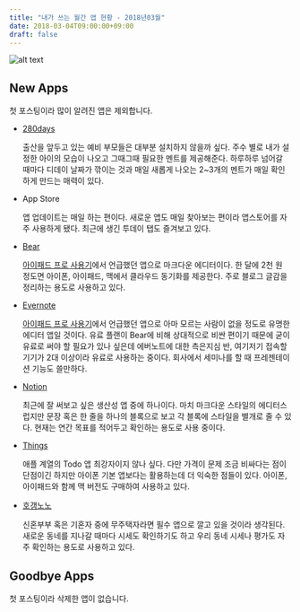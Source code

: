 ```yaml
---
title: "내가 쓰는 월간 앱 현황 - 2018년03월"
date: 2018-03-04T09:00:00+09:00
draft: false
---
```


![alt text](https://cdn-images-1.medium.com/max/1600/1*plNHIeKbBtjDj1ymI5yjGw.png)


 ## New Apps 
 
 첫 포스팅이라 많이 알려진 앱은 제외합니다. 
 
 * [280days](https://itunes.apple.com/kr/app/280days-%EB%B6%80%EB%B6%80%EA%B0%80-%EA%B3%B5%EC%9C%A0%ED%95%98%EB%8A%94-%EC%9E%84%EC%8B%A0-%EA%B8%B0%EB%A1%9D-%EC%9D%BC%EA%B8%B0/id995864179?mt=8)
 
    출산을 앞두고 있는 예비 부모들은 대부분 설치하지 않을까 싶다. 주수 별로 내가 설정한 아이의 모습이 나오고 그때그때 필요한 멘트를 제공해준다. 하루하루 넘어갈 때마다 디데이 날짜가 깎이는 것과 매일 새롭게 나오는 2~3개의 멘트가 매일 확인하게 만드는 매력이 있다. 
 * App Store
 
    앱 업데이트는 매일 하는 편이다. 새로운 앱도 매일 찾아보는 편이라 앱스토어를 자주 사용하게 됐다. 최근에 생긴 투데이 탭도 즐겨보고 있다.
 * [Bear](https://itunes.apple.com/us/app/bear/id1016366447?mt=8)
 
    [아이패드 프로 사용기](https://blog.starklee.kr/posts/use-ipad-pro-as-a-software-engineer/)에서 언급했던 앱으로 마크다운 에디터이다. 한 달에 2천 원 정도면 아이폰, 아이패드, 맥에서 클라우드 동기화를 제공한다. 주로 블로그 글감을 정리하는 용도로 사용하고 있다.
 * [Evernote](https://itunes.apple.com/kr/app/evernote/id281796108?mt=8)
 
    [아이패드 프로 사용기](https://blog.starklee.kr/posts/use-ipad-pro-as-a-software-engineer/)에서 언급했던 앱으로 아마 모르는 사람이 없을 정도로 유명한 에디터 앱일 것이다. 유료 플랜이 Bear에 비해 상대적으로 비싼 편이기 때문에 굳이 유료로 써야 할 필요가 있나 싶은데 에버노트에 대한 측은지심 반, 여기저기 접속할 기기가 2대 이상이라 유료로 사용하는 중이다. 회사에서 세미나를 할 때 프레젠테이션 기능도 쓸만하다. 
 * [Notion](https://itunes.apple.com/eg/app/notion-notes-tasks-wikis/id1232780281?mt=8)
 
    최근에 잘 써보고 싶은 생산성 앱 중에 하나이다. 마치 마크다운 스타일의 에디터스럽지만 문장 혹은 한 줄을 하나의 블록으로 보고 각 블록에 스타일을 별개로 줄 수 있다. 현재는 연간 목표를 적어두고 확인하는 용도로 사용 중이다.
 * [Things](https://itunes.apple.com/us/app/things-3/id904237743?mt=8)
 
    애플 계열의 Todo 앱 최강자이지 않나 싶다. 다만 가격이 문제 조금 비싸다는 점이 단점이긴 하지만 아이폰 기본 앱보다는 활용하는데 더 익숙한 점들이 있다. 아이폰, 아이패드와 함께 맥 버전도 구매하여 사용하고 있다.
 * [호갱노노](https://itunes.apple.com/kr/app/%ED%98%B8%EA%B0%B1%EB%85%B8%EB%85%B8/id1084799742?mt=8)
 
    신혼부부 혹은 기혼자 중에 무주택자라면 필수 앱으로 깔고 있을 것이라 생각된다. 새로운 동네를 지나갈 때마다 시세도 확인하기도 하고 우리 동네 시세나 평가도 자주 확인하는 용도로 사용하고 있다.
  
 ## Goodbye Apps
 
 첫 포스팅이라 삭제한 앱이 없습니다.